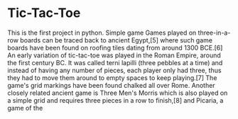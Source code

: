 # Tic-Tac-Toe
This is the first project in python. Simple game Games played on three-in-a-row boards can be traced back to ancient Egypt,[5] where such game boards have been found on roofing tiles dating from around 1300 BCE.[6]  An early variation of tic-tac-toe was played in the Roman Empire, around the first century BC. It was called terni lapilli (three pebbles at a time) and instead of having any number of pieces, each player only had three, thus they had to move them around to empty spaces to keep playing.[7] The game's grid markings have been found chalked all over Rome. Another closely related ancient game is Three Men's Morris which is also played on a simple grid and requires three pieces in a row to finish,[8] and Picaria, a game of the 
